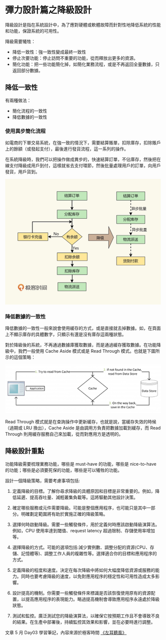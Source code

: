 # 彈力設計篇之降級設計

降級設計是指在系統設計中，為了應對硬體或軟體故障而針對性地降低系統的性能和功能，保證系統的可用性。

降級需要犧牲：
* 降低一致性：強一致性變成最終一致性
* 停止次要功能：停止訪問不重要的功能，從而釋放出更多的資源。
* 簡化功能：把一些功能簡化掉，如簡化業務流程，或是不再返回全量數據，只返回部分數據。

## 降低一致性

有兩種做法：
* 簡化流程的一致性
* 降低數據的一致性

### 使用異步簡化流程

如電商的下單交易系統，在強一致的情況下，需要結算賬單，扣除庫存，扣除賬戶上的餘額（或發起支付），最後進行發貨流程，這一系列的操作。

在系統降級時，我們可以把操作做成異步的，快速結算訂單，不佔庫存，然後把在線支付降級成用戶到付，這樣就省去支付環節，然後批量處理用戶的訂單，向用戶發貨，用戶貨到。

![](media/16831252992754/16831263350882.jpg)

### 降低數據的一致性

降低數據的一致性一般來說會使用緩存的方式，或是直接就去掉數據。如，在頁面上不顯示庫存的具體數字，只顯示有還是沒有庫存這兩種狀態。

對於降級後的系統，不再通過數據庫獲取數據，而是通過緩存獲取數據。在功能降級中，我們一般使用 Cache Aside 模式或是 Read Through 模式。也就是下圖所示的這個策略：

![](media/16831252992754/16831269193900.jpg)

Read Through 模式就是在查詢操作中更新緩存，也就是說，當緩存失效的時候（過期或 LRU 換出），Cache Aside 是由調用方負責把數據加載到緩存，而 Read Through 則用緩存服務自己來加載，從而對應用方是透明的。

## 降級設計重點

功能降級需要梳理業務功能，哪些是 must-have 的功能，哪些是 nice-to-have 的功能；哪些是必須要死保的功能，哪些是可以犧牲的功能。

設計一個降級策略，需要考慮事項包括:

1. 定義降級的目標。了解你尋求降級的具體原因和目標是非常重要的。例如，降低延遲、提高吞吐量、減輕叢集負載等。這將驅動其他設計決策。

2. 確定哪些服務或元件需要降級。可能是整個應用程序，也可能只是其中一部分。明確劃定範圍將有助於實施正確的降級策略。

3. 選擇何時啟動降級。需要一些觸發條件，用於定義何時應該啟動降級演算法。例如，CPU 使用率達到閾值、request latency 超過限制、存儲使用率增加等。 

4. 選擇降級的方式。可能的選項包括:減少實例數、調整分配的資源(CPU、存儲、記憶體等)、調整工作人員的複雜性等。選擇適合你的目標和應用程序的方式。

5. 定義降級的程度和速度。決定在每次降級中將如何大幅度降低資源或服務的能力。同時也要考慮降級的速度，以免對應用程序的穩定性和可用性造成太多影響。

6. 設計提高的機制。你需要一些觸發條件來標識是否該恢復使用原有的資源配置，以提高應用程序的表現能力。略過提高機制會導致應用程序永遠處於降級狀態。

7. 測試和監控。廣泛測試您的降級演算法，以確保它按預期工作且不會導致不良的結果。在生產中部署後，持續監控其效果和影響，並在必要時進行調整。

文章 5 月 Day03 學習筆記，內容來源於極客時間 [《左耳聽風》](http://gk.link/a/122Nr)
